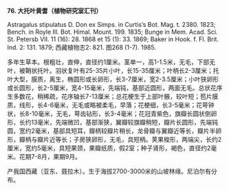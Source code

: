 **76. 大托叶黄耆（植物研究室汇刊）**

Astragalus stipulatus D. Don ex Simps. in Curtis’s Bot. Mag. t. 2380. 1823; Bench. in Royle Ill. Bot. Himal. Mount. 199. 1835; Bunge in Mem. Acad. Sci. St. Petersb VII. 11 (16): 28. 1868 et 15 (1): 33. 1869; Baker in Hook. f. Fl. Brit. Ind. 2: 131. 1879; 西藏植物志2: 821. 图268 (1-7). 1985.

多年生草本。根粗壮，直伸，直径约1厘米。茎单一，高1-1.5米，无毛，下部无叶，被鞘状托叶。羽状复叶有25-35片小叶，长15-35厘米；叶柄长2-3厘米；托叶大型，膜质，离生，椭圆形或长卵形，长3-7厘米，宽2-3.5厘米；小叶狭卵形或长圆形，长2-5厘米，宽4-15毫米，先端钝，基部近圆形，两面无毛。总状花序生多数花，稍稀疏，花序轴长7-13厘米；总花梗生于上部叶腋，较叶短；苞片膜质，线形，长4-6毫米，无毛或略被柔毛，早落；花梗细，长3-5毫米；花萼钟状，长8-10毫米，无毛，萼齿钻形，长3-4毫米；花冠青紫色，旗瓣长圆状倒卵形，长约13毫米，先端微凹，基部渐狭，翼瓣较旗瓣稍短，瓣片长圆形，先端钝圆，宽约2毫米，基部具短耳，瓣柄较瓣片稍长，龙骨瓣与翼瓣近等长，瓣片半卵形，瓣柄与瓣片近等长；子房狭卵形，无毛，具短柄。荚果梭形，两端尖，长约2厘米，宽约5毫米，具短果颈，果瓣纸质，假2室；种子肾形，褐色，直径约2毫米。花期7-8月，果期9月。

产我国西藏（亚东、聂拉木）。生于海拔2700-3000米的山坡林缘。尼泊尔有分布。
